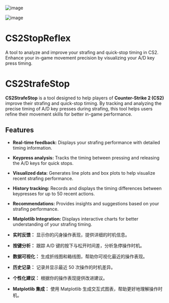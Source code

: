 ![image](https://github.com/user-attachments/assets/bc1b8da1-6dc4-43f0-861e-324c517ca0d2)

![image](https://github.com/user-attachments/assets/943b62b2-9621-4622-b7ec-2ba449f31d7a)


# CS2StopReflex
A tool to analyze and improve your strafing and quick-stop timing in CS2. Enhance your in-game movement precision by visualizing your A/D key press timing.
# CS2StrafeStop

**CS2StrafeStop** is a tool designed to help players of **Counter-Strike 2 (CS2)** improve their strafing and quick-stop timing. By tracking and analyzing the precise timing of A/D key presses during strafing, this tool helps users refine their movement skills for better in-game performance.

## Features

- **Real-time feedback:** Displays your strafing performance with detailed timing information.
- **Keypress analysis:** Tracks the timing between pressing and releasing the A/D keys for quick stops.
- **Visualized data:** Generates line plots and box plots to help visualize recent strafing performance.
- **History tracking:** Records and displays the timing differences between keypresses for up to 50 recent actions.
- **Recommendations:** Provides insights and suggestions based on your strafing performance.
- **Matplotlib Integration:** Displays interactive charts for better understanding of your strafing timing.

- **实时反馈：** 显示你的闪身操作表现，提供详细的时机信息。
- **按键分析：** 跟踪 A/D 键的按下与松开时间差，分析急停操作时机。
- **数据可视化：** 生成折线图和箱线图，帮助你可视化最近的操作表现。
- **历史记录：** 记录并显示最近 50 次操作的时机差异。
- **个性化建议：** 根据你的操作表现提供改进建议。
- **Matplotlib 集成：** 使用 Matplotlib 生成交互式图表，帮助更好地理解操作时机。
